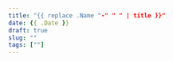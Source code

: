 ```yaml
---
title: "{{ replace .Name "-" " " | title }}"
date: {{ .Date }}
draft: true
slug: ""
tags: [""]
---
```


